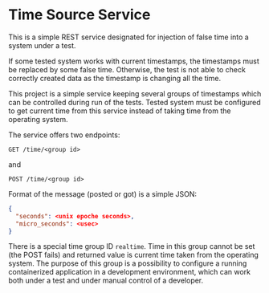 # Time Source Service

This is a simple REST service designated for injection of
false time into a system under a test.

If some tested system works with current timestamps, the
timestamps must be replaced by some false time. Otherwise,
the test is not able to check correctly created data as the
timestamp is changing all the time.

This project is a simple service keeping several groups
of timestamps which can be controlled during run of the
tests. Tested system must be configured to get current time
from this service instead of taking time from the operating
system.

The service offers two endpoints:
```
GET /time/<group id>
```
and
```
POST /time/<group id>
```
Format of the message (posted or got) is a simple JSON:
```json
{
  "seconds": <unix epoche seconds>,
  "micro_seconds": <usec>
}
```

There is a special time group ID `realtime`. Time in this group
cannot be set (the POST fails) and returned value is current time
taken from the operating system. The purpose of this group is
a possibility to configure a running containerized application
in a development environment, which can work both under a test
and under manual control of a developer.  
